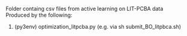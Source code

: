 Folder containg csv files from active learning on LIT-PCBA data  
Produced by the following:  
1. (py3env) optimization_litpcba.py (e.g. via sh submit_BO_litpbca.sh)  
